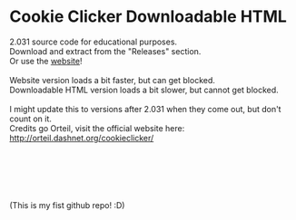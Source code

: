 # Cookie Clicker Downloadable HTML
2.031 source code for educational purposes. <br>
Download and extract from the "Releases" section.<br>
Or use the <a target="_blank" href="https://sushi8756.github.io/Cookie-Clicker-2.031/">website</a>!<br><br>
Website version loads a bit faster, but can get blocked.<br>
Downloadable HTML version loads a bit slower, but cannot get blocked.<br><br>
I might update this to versions after 2.031 when they come out, but don't count on it.<br>
Credits go Orteil, visit the official website here: http://orteil.dashnet.org/cookieclicker/
<br><br><br><br><br><br><br>
(This is my fist github repo! :D)
